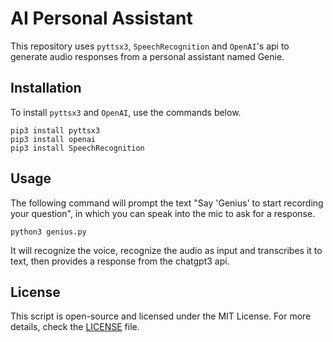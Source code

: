 # AI Personal Assistant

This repository uses `pyttsx3`, `SpeechRecognition` and `OpenAI`'s api to generate audio responses from a personal assistant named Genie.

## Installation

To install `pyttsx3` and `OpenAI`, use the commands below.

    pip3 install pyttsx3
    pip3 install openai
    pip3 install SpeechRecognition

## Usage

The following command will prompt the text "Say 'Genius' to start recording your question", in which you can speak into the mic to ask for a response.

    python3 genius.py

It will recognize the voice, recognize the audio as input and transcribes it to text, then provides a response from the chatgpt3 api.

## License

This script is open-source and licensed under the MIT License. For more details, check the [LICENSE](LICENSE) file.

